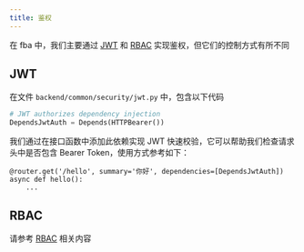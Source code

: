 ```yaml
---
title: 鉴权
---
```


在 fba 中，我们主要通过 [JWT](./jwt.md) 和 [RBAC](./RBAC.md) 实现鉴权，但它们的控制方式有所不同

## JWT

在文件 `backend/common/security/jwt.py` 中，包含以下代码

```python
# JWT authorizes dependency injection
DependsJwtAuth = Depends(HTTPBearer())
```

我们通过在接口函数中添加此依赖实现 JWT 快速校验，它可以帮助我们检查请求头中是否包含 Bearer Token，使用方式参考如下：

```python{1}
@router.get('/hello', summary='你好', dependencies=[DependsJwtAuth])
async def hello():
    ...
```

## RBAC

请参考 [RBAC](./RBAC.md#角色菜单) 相关内容
